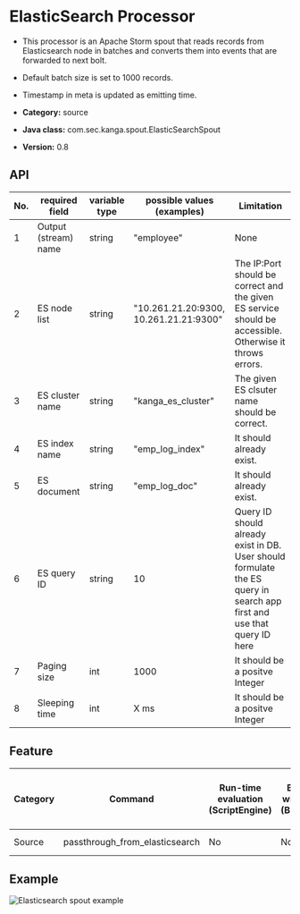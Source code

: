 ElasticSearch Processor
=======================

* This processor is an Apache Storm spout that reads records from Elasticsearch node in batches and converts them into events that are forwarded to next bolt.
* Default batch size is set to 1000 records.
* Timestamp in meta is updated as emitting time.

* __Category:__ source
* __Java class:__ com.sec.kanga.spout.ElasticSearchSpout
* __Version:__ 0.8

## API

|No.|required field      |variable type|possible values (examples)            |Limitation                                                                                                            |
|---|--------------------|-------------|--------------------------------------|----------------------------------------------------------------------------------------------------------------------|
|1  |Output (stream) name|string       |"employee"                            |None                                                                                                                  |
|2  |ES node list        |string       |"10.261.21.20:9300, 10.261.21.21:9300"|The IP:Port should be correct and the given ES service should be accessible. Otherwise it throws errors.              |
|3  |ES cluster name     |string       |"kanga_es_cluster"                    |The given ES clsuter name should be correct.                                                                          |
|4  |ES index name       |string       |"emp_log_index"                       |It should already exist.                                                                                              |
|5  |ES document         |string       |"emp_log_doc"                         |It should already exist.                                                                                              |
|6  |ES query ID         |string       |10                                    |Query ID should already exist in DB. User should formulate the ES query in search app first and use that query ID here|
|7  |Paging size         |int          |1000                                  |It should be a positve Integer                                                                                        |
|8  |Sleeping time       |int          |X ms                                  |It should be a positve Integer                                                                                        |

## Feature

|Category|Command                       |Run-time evaluation (ScriptEngine)|Batch window (Bucket)|Sliding window (Queue)|Access previous values through expression|Group by|Crontab expression|Input event type|Output event type|
|--------|------------------------------|----------------------------------|---------------------|----------------------|-----------------------------------------|--------|------------------|----------------|-----------------|
|Source  |passthrough_from_elasticsearch|No                                |No                   |No                    |No                                       |No      |No                |Hits in ES      |Collection (Hits)|

## Example

![Elasticsearch spout example][elasticsearchspout_example]

[elasticsearchspout_example]: images/source_elasticsearch_example.png